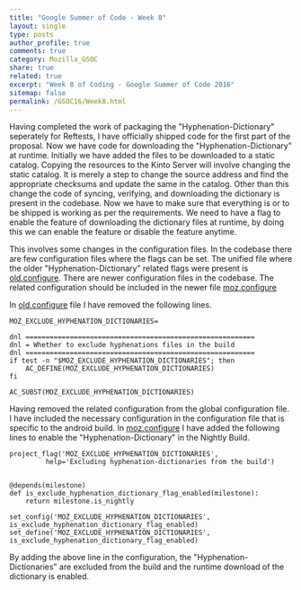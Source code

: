 ```yaml
---
title: "Google Summer of Code - Week 8"
layout: single
type: posts
author_profile: true
comments: true
category: Mozilla_GSOC
share: true
related: true
excerpt: "Week 8 of Coding - Google Summer of Code 2016"
sitemap: false
permalink: /GSOC16/Week8.html
---
```


Having completed the work of packaging the "Hyphenation-Dictionary" seperately for Reftests, I have officially shipped code for the first part of the proposal. 
Now we have code for downloading the "Hyphenation-Dictionary" at runtime. Initially we have added the files to be downloaded to a static catalog. Copying the resources to the Kinto Server will involve changing the static catalog. It is merely a step to change the source address and find the appropriate checksums and update the same in the catalog. Other than this change the code of syncing, verifying, and downloading the dictionary is present in the codebase. Now we have to make sure that everything is or to be shipped is working as per the requirements. We need to have a flag to enable the feature of downloading the dictionary files at runtime, by doing this we can enable the feature or disable the feature anytime. 

This involves some changes in the configuration files. In the codebase there are few configuration files where the flags can be set. The unified file where the older "Hyphenation-Dictionary" related flags were present is [old.configure](https://dxr.mozilla.org/mozilla-central/source/old-configure.in). There are newer configuration files in the codebase. The related configuration should be included in the newer file [moz.configure](https://dxr.mozilla.org/mozilla-central/source/mobile/android/moz.configure)

In [old.configure](https://dxr.mozilla.org/mozilla-central/source/old-configure.in) file I have removed the following lines. 

    MOZ_EXCLUDE_HYPHENATION_DICTIONARIES=
    
    dnl =========================================================
    dnl = Whether to exclude hyphenations files in the build
    dnl =========================================================
    if test -n "$MOZ_EXCLUDE_HYPHENATION_DICTIONARIES"; then
        AC_DEFINE(MOZ_EXCLUDE_HYPHENATION_DICTIONARIES)
    fi
    
    AC_SUBST(MOZ_EXCLUDE_HYPHENATION_DICTIONARIES)

Having removed the related configuration from the global configuration file. I have included the necessary configuration in the configuration file that is specific to the android build. In [moz.configure](https://dxr.mozilla.org/mozilla-central/source/mobile/android/moz.configure) I have added the following lines to enable the "Hyphenation-Dictionary" in the Nightly Build.

    project_flag('MOZ_EXCLUDE_HYPHENATION_DICTIONARIES',
             help='Excluding hyphenation-dictionaries from the build')


    @depends(milestone)
    def is_exclude_hyphenation_dictionary_flag_enabled(milestone):
        return milestone.is_nightly
        
    set_config('MOZ_EXCLUDE_HYPHENATION_DICTIONARIES', is_exclude_hyphenation_dictionary_flag_enabled)
    set_define('MOZ_EXCLUDE_HYPHENATION_DICTIONARIES', is_exclude_hyphenation_dictionary_flag_enabled)
    
By adding the above line in the configuration, the "Hyphenation-Dictionaries" are excluded from the build and the runtime download of the dictionary is enabled.